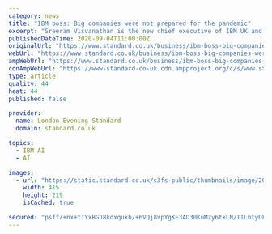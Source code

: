 ```yaml
---
category: news
title: "IBM boss: Big companies were not prepared for the pandemic"
excerpt: "Sreeram Visvanathan is the new chief executive of IBM UK and Ireland. The 53 year-old is from Bangalore in India and previously led IBM’s global Public Sector team. In the middle of London Tech Week,"
publishedDateTime: 2020-09-04T11:00:00Z
originalUrl: "https://www.standard.co.uk/business/ibm-boss-big-companies-were-not-prepared-for-the-pandemic-a4540436.html"
webUrl: "https://www.standard.co.uk/business/ibm-boss-big-companies-were-not-prepared-for-the-pandemic-a4540436.html"
ampWebUrl: "https://www.standard.co.uk/business/ibm-boss-big-companies-were-not-prepared-for-the-pandemic-a4540436.html"
cdnAmpWebUrl: "https://www-standard-co-uk.cdn.ampproject.org/c/s/www.standard.co.uk/business/ibm-boss-big-companies-were-not-prepared-for-the-pandemic-a4540436.html"
type: article
quality: 44
heat: 44
published: false

provider:
  name: London Evening Standard
  domain: standard.co.uk

topics:
  - IBM AI
  - AI

images:
  - url: "https://static.standard.co.uk/s3fs-public/thumbnails/image/2012/01/03/09/ibmlogo-415x219.jpg"
    width: 415
    height: 219
    isCached: true

secured: "psffZ+nx+tTYxBGJ8kdxqukb/+6VQj8vpYgKE3AD30KuMzy6tkLN/TILbtyDF6sOo6wIBqJ5soSRL+f0Sih9R5+jQlATJwa5dHDl6AOb/tN1UqJlQTuwi043nzQRwVBBN46Iohod1slHAY6vVrHX9eEmL8sisuQ5yDBInOWZsRyJ+01bFgFTAYk/LQWW62/+rtbMm3iXLDsD8PjgkmH7Q+oOlfXRfR60WYuRCThZmzarvTVsa6PbYK6BYDAkYfTYj+iM3wPoTsC5hzaB4RbMdnUnssHnd+5BQPc2R3t1nRH0mbULk6A9CtZ44DVFRJFuLCrmJd2RiBqPYFZ9KN+8Yeon3vXE3WxQUn71VYmRAM8=;qbUmIessGYDhDwSiZKmo+A=="
---
```


